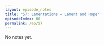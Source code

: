 ```yaml
---
layout: episode_notes
title: "57: Lamentations — Lament and Hope"
episodeIndex: 60
permalink: /ep/57
---
```

No notes yet.

